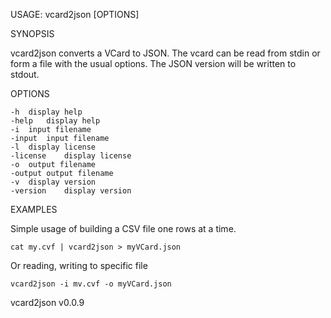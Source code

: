 USAGE: vcard2json [OPTIONS]


SYNOPSIS

vcard2json converts a VCard to JSON. The vcard can be read from stdin or form a file
with the usual options. The JSON version will be written to stdout.


OPTIONS

	-h	display help
	-help	display help
	-i	input filename
	-input	input filename
	-l	display license
	-license	display license
	-o	output filename
	-output	output filename
	-v	display version
	-version	display version


EXAMPLES

Simple usage of building a CSV file one rows at a time.

	cat my.cvf | vcard2json > myVCard.json

Or reading, writing to specific file

    vcard2json -i mv.cvf -o myVCard.json


vcard2json v0.0.9
